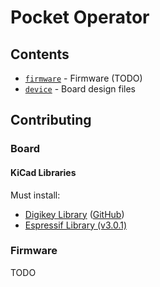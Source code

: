 # Pocket Operator

## Contents

- [`firmware`](firmware/) - Firmware (TODO)
- [`device`](device/) - Board design files

## Contributing

### Board

#### KiCad Libraries

Must install:

- [Digikey Library](https://www.digikey.com/en/resources/design-tools/kicad) ([GitHub](https://github.com/Digi-Key/digikey-kicad-library))
- [Espressif Library (v3.0.1)](https://github.com/espressif/kicad-libraries/releases/tag/3.0.1)

### Firmware

TODO

